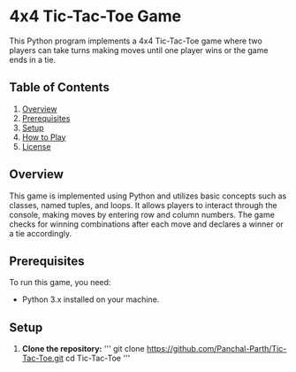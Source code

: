 # 4x4 Tic-Tac-Toe Game

This Python program implements a 4x4 Tic-Tac-Toe game where two players can take turns making moves until one player wins or the game ends in a tie.

## Table of Contents

1. [Overview](#overview)
2. [Prerequisites](#prerequisites)
3. [Setup](#setup)
4. [How to Play](#how-to-play)
5. [License](#license)

## Overview

This game is implemented using Python and utilizes basic concepts such as classes, named tuples, and loops. It allows players to interact through the console, making moves by entering row and column numbers. The game checks for winning combinations after each move and declares a winner or a tie accordingly.

## Prerequisites

To run this game, you need:
- Python 3.x installed on your machine.

## Setup

1. **Clone the repository:**
   '''
   git clone https://github.com/Panchal-Parth/Tic-Tac-Toe.git
   cd Tic-Tac-Toe
   '''
